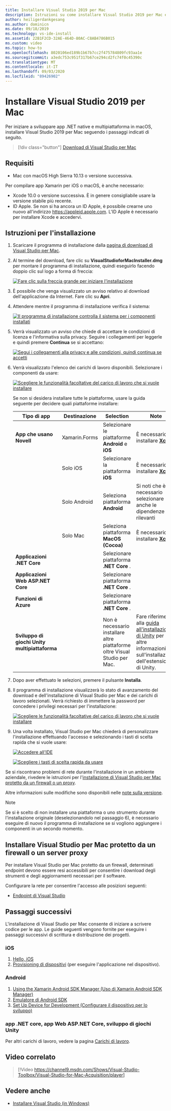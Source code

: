 ```yaml
---
title: Installare Visual Studio 2019 per Mac
description: Istruzioni su come installare Visual Studio 2019 per Mac e i componenti aggiuntivi necessari per lo sviluppo multipiattaforma.
author: heiligerdankgesang
ms.author: dominicn
ms.date: 09/18/2019
ms.technology: vs-ide-install
ms.assetid: 22B1F2CD-32AE-464D-80AC-C8AB4786B015
ms.custom: video
ms.topic: how-to
ms.openlocfilehash: 8020106ed189b1b67b7cc2f475784809fc93aa1e
ms.sourcegitcommit: a3edc753c951f317b67ce294cd2fc74f0c45390c
ms.translationtype: MT
ms.contentlocale: it-IT
ms.lasthandoff: 09/03/2020
ms.locfileid: "89426902"
---
```

# <a name="install-visual-studio-2019-for-mac"></a>Installare Visual Studio 2019 per Mac

Per iniziare a sviluppare app .NET native e multipiattaforma in macOS, installare Visual Studio 2019 per Mac seguendo i passaggi indicati di seguito.

 > [!div class="button"]
 > [Download di Visual Studio per Mac](https://visualstudio.microsoft.com/vs/mac/)

## <a name="requirements"></a>Requisiti

- Mac con macOS High Sierra 10.13 o versione successiva.

Per compilare app Xamarin per iOS o macOS, è anche necessario:

- Xcode 10.0 o versione successiva. È in genere consigliabile usare la versione stabile più recente.
- ID Apple. Se non si ha ancora un ID Apple, è possibile crearne uno nuovo all'indirizzo https://appleid.apple.com. L'ID Apple è necessario per installare Xcode e accedervi.

## <a name="installation-instructions"></a>Istruzioni per l'installazione

1. Scaricare il programma di installazione dalla [pagina di download di Visual Studio per Mac](https://visualstudio.microsoft.com/vs/mac/).
2. Al termine del download, fare clic su **VisualStudioforMacInstaller.dmg** per montare il programma di installazione, quindi eseguirlo facendo doppio clic sul logo a forma di freccia:

    [![Fare clic sulla freccia grande per iniziare l'installazione](media/install-installer-sml.png)](media/install-installer.png#lightbox)

3. È possibile che venga visualizzato un avviso relativo al download dell'applicazione da Internet. Fare clic su **Apri**.
4. Attendere mentre il programma di installazione verifica il sistema:

    [![Il programma di installazione controlla il sistema per i componenti installati](media/install-checking-sml.png)](media/install-checking.png#lightbox)

5. Verrà visualizzato un avviso che chiede di accettare le condizioni di licenza e l'informativa sulla privacy. Seguire i collegamenti per leggerle e quindi premere **Continua** se si accettano:

    [![Segui i collegamenti alla privacy e alle condizioni, quindi continua se accetti](media/install-privacy.png)](media/install-privacy.png#lightbox)

6. Verrà visualizzato l'elenco dei carichi di lavoro disponibili. Selezionare i componenti da usare:

    [![Scegliere le funzionalità facoltative del carico di lavoro che si vuole installare](media/install-selection.png)](media/install-selection.png#lightbox)

   Se non si desidera installare tutte le piattaforme, usare la guida seguente per decidere quali piattaforme installare:

   |Tipo di app  |Destinazione  |Selection  |Note  |
   |---------|---------|---------|---------|
   |**App che usano Novell**| Xamarin.Forms|Selezionare le piattaforme **Android** e **iOS** |È necessario installare [ **Xcode**](https://developer.apple.com/xcode/) |
   ||Solo iOS|Selezionare la piattaforma **iOS**|È necessario installare [ **Xcode**](https://developer.apple.com/xcode/)|
   ||Solo Android|Seleziona piattaforma **Android**|Si noti che è necessario selezionare anche le dipendenze rilevanti|
   ||Solo Mac|Seleziona piattaforma **MacOS (Cocoa)**|È necessario installare [ **Xcode**](https://developer.apple.com/xcode/)|
   |**Applicazioni .NET Core**|         |Selezionare piattaforma **.NET Core** .|         |
   |**Applicazioni Web ASP.NET Core**|         |Selezionare piattaforma **.NET Core** .|         |
   |**Funzioni di Azure**|         |Selezionare piattaforma **.NET Core** .|         |
   |**Sviluppo di giochi Unity multipiattaforma**|         |Non è necessario installare altre piattaforme oltre Visual Studio per Mac.| Fare riferimento alla [guida all'installazione di Unity](/visualstudio/mac/setup-vsmac-tools-unity) per altre informazioni sull'installazione dell'estensione di Unity.|

7. Dopo aver effettuato le selezioni, premere il pulsante **Installa**.
8. Il programma di installazione visualizzerà lo stato di avanzamento del download e dell'installazione di Visual Studio per Mac e dei carichi di lavoro selezionati. Verrà richiesto di immettere la password per concedere i privilegi necessari per l'installazione:

    [![Scegliere le funzionalità facoltative del carico di lavoro che si vuole installare](media/installation-progress.png)](media/installation-progress.png#lightbox)

9. Una volta installato, Visual Studio per Mac chiederà di personalizzare l'installazione effettuando l'accesso e selezionando i tasti di scelta rapida che si vuole usare:

    [![Accedere all'IDE](media/ide-tour-2019-start-signin.png)](media/ide-tour-2019-start-signin.png#lightbox)

    [![Scegliere i tasti di scelta rapida da usare](media/ide-tour-2019-keyboard-shortcut.png)](media/ide-tour-2019-keyboard-shortcut.png#lightbox)

Se si riscontrano problemi di rete durante l'installazione in un ambiente aziendale, rivedere le istruzioni per l'[installazione di Visual Studio per Mac protetto da un firewall o un proxy](/visualstudio/mac/installation#install-visual-studio-for-mac-behind-a-firewall-or-proxy-server).

Altre informazioni sulle modifiche sono disponibili nelle [note sulla versione](/visualstudio/releasenotes/vs2019-mac-relnotes).

> [!NOTE]
> Se si è scelto di non installare una piattaforma o uno strumento durante l'installazione originale (deselezionandolo nel passaggio 6), è necessario eseguire di nuovo il programma di installazione se si vogliono aggiungere i componenti in un secondo momento.

## <a name="install-visual-studio-for-mac-behind-a-firewall-or-proxy-server"></a>Installare Visual Studio per Mac protetto da un firewall o un server proxy

Per installare Visual Studio per Mac protetto da un firewall, determinati endpoint devono essere resi accessibili per consentire i download degli strumenti e degli aggiornamenti necessari per il software.

Configurare la rete per consentire l'accesso alle posizioni seguenti:

- [Endpoint di Visual Studio](/visualstudio/mac/install-behind-a-firewall-or-proxy-server)

## <a name="next-steps"></a>Passaggi successivi

L'installazione di Visual Studio per Mac consente di iniziare a scrivere codice per le app. Le guide seguenti vengono fornite per eseguire i passaggi successivi di scrittura e distribuzione dei progetti.

### <a name="ios"></a>iOS

1. [Hello, iOS](https://developer.xamarin.com/guides/ios/getting_started/hello,_iOS/)
2. [Provisioning di dispositivi](https://developer.xamarin.com/guides/ios/getting_started/installation/device_provisioning) (per eseguire l'applicazione nel dispositivo).

### <a name="android"></a>Android

1. [Using the Xamarin Android SDK Manager (Uso di Xamarin Android SDK Manager)](https://developer.xamarin.com/guides/android/getting_started/installation/android-sdk/?ide=xs)
2. [Emulatore di Android SDK](https://developer.xamarin.com/guides/android/getting_started/installation/android-emulator/)
4. [Set Up Device for Development (Configurare il dispositivo per lo sviluppo)](https://developer.xamarin.com/guides/android/getting_started/installation/set_up_device_for_development/)

### <a name="net-core-apps-aspnet-core-web-apps-unity-game-development"></a>app .NET core, app Web ASP.NET Core, sviluppo di giochi Unity

Per altri carichi di lavoro, vedere la pagina [Carichi di lavoro](workloads.md).

## <a name="related-video"></a>Video correlato

> [!Video https://channel9.msdn.com/Shows/Visual-Studio-Toolbox/Visual-Studio-for-Mac-Acquisition/player]

## <a name="see-also"></a>Vedere anche

- [Installare Visual Studio (in Windows)](/visualstudio/install/install-visual-studio)

